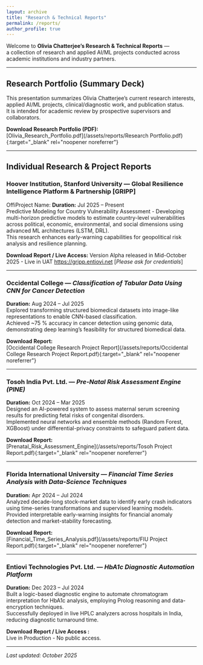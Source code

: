 ```yaml
---
layout: archive
title: "Research & Technical Reports"
permalink: /reports/
author_profile: true
---
```


Welcome to **Olivia Chatterjee’s Research & Technical Reports** —  
a collection of research and applied AI/ML projects conducted across academic institutions and industry partners.  

---
## Research Portfolio (Summary Deck)

This presentation summarizes Olivia Chatterjee’s current research interests, applied AI/ML projects, clinical/diagnostic work, and publication status.  
It is intended for academic review by prospective supervisors and collaborators.

**Download Research Portfolio (PDF):**  
[Olivia_Research_Portfolio.pdf](/assets/reports/Research Portfolio.pdf){:target="_blank" rel="noopener noreferrer"}


---
Individual Research & Project Reports
---

### Hoover Institution, Stanford University — **Global Resilience Intelligence Platform & Partnership [GRIPP]**
OffiProject Name: 
**Duration:** Jul 2025 – Present  
Predictive Modeling for Country Vulnerability Assessment - Developing multi-horizon predictive models to estimate country-level vulnerabilities across political, economic, environmental, and social dimensions using advanced ML architectures (LSTM, DRL).  
This research enhances early-warning capabilities for geopolitical risk analysis and resilience planning.

**Download Report / Live Access:** 
Version Alpha released in Mid-October 2025 - Live in UAT 
https://gripp.entiovi.net [_Please ask for credentials_]

---

### Occidental College — *Classification of Tabular Data Using CNN for Cancer Detection*
**Duration:** Aug 2024 – Jul 2025  
Explored transforming structured biomedical datasets into image-like representations to enable CNN-based classification.  
Achieved ~75 % accuracy in cancer detection using genomic data, demonstrating deep learning’s feasibility for structured biomedical data.

**Download Report:**  
[Occidental College Research Project Report](/assets/reports/Occidental College Research Project Report.pdf){:target="_blank" rel="noopener noreferrer"}

---

### Tosoh India Pvt. Ltd. — *Pre-Natal Risk Assessment Engine (PINE)*
**Duration:** Oct 2024 – Mar 2025  
Designed an AI-powered system to assess maternal serum screening results for predicting fetal risks of congenital disorders.  
Implemented neural networks and ensemble methods (Random Forest, XGBoost) under differential-privacy constraints to safeguard patient data.

**Download Report:**  
[Prenatal_Risk_Assessment_Engine](/assets/reports/Tosoh Project Report.pdf){:target="_blank" rel="noopener noreferrer"}

---

### Florida International University — *Financial Time Series Analysis with Data-Science Techniques*
**Duration:** Apr 2024 – Jul 2024  
Analyzed decade-long stock-market data to identify early crash indicators using time-series transformations and supervised learning models.  
Provided interpretable early-warning insights for financial anomaly detection and market-stability forecasting.

**Download Report:**  
[Financial_Time_Series_Analysis.pdf](/assets/reports/FIU Project Report.pdf){:target="_blank" rel="noopener noreferrer"}

---

### Entiovi Technologies Pvt. Ltd. — *HbA1c Diagnostic Automation Platform*
**Duration:** Dec 2023 – Jul 2024  
Built a logic-based diagnostic engine to automate chromatogram interpretation for HbA1c analysis, employing Prolog reasoning and data-encryption techniques.  
Successfully deployed in live HPLC analyzers across hospitals in India, reducing diagnostic turnaround time.

**Download Report / Live Access :**  
Live in Production - No public access.

---
_Last updated: October 2025_
